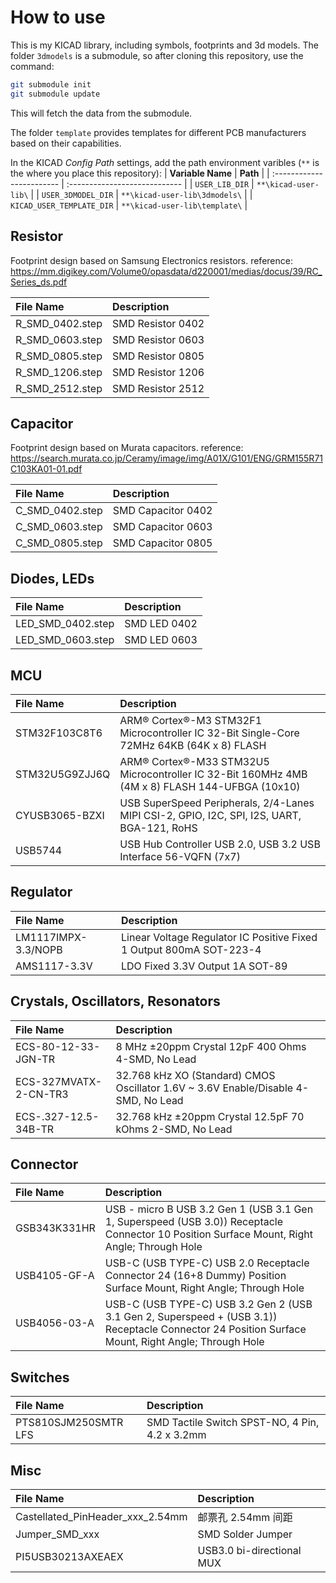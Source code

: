 # How to use

This is my KICAD library, including symbols, footprints and 3d models. The folder `3dmodels` is a submodule, so after cloning this repository, use the command:

```sh
git submodule init
git submodule update
```

This will fetch the data from the submodule.

The folder `template` provides templates for different PCB manufacturers based on their capabilities.

In the KICAD _Config Path_ settings, add the path environment varibles (`**` is the where you place this repository):
| **Variable Name**         | **Path**                      |
| :------------------------ | :---------------------------- |
| `USER_LIB_DIR`            | `**\kicad-user-lib\`          |
| `USER_3DMODEL_DIR`        | `**\kicad-user-lib\3dmodels\` |
| `KICAD_USER_TEMPLATE_DIR` | `**\kicad-user-lib\template\` |

## Resistor

Footprint design based on Samsung Electronics resistors.
reference: https://mm.digikey.com/Volume0/opasdata/d220001/medias/docus/39/RC_Series_ds.pdf

| **File Name**   | **Description**   |
| :-------------- | :---------------- |
| R_SMD_0402.step | SMD Resistor 0402 |
| R_SMD_0603.step | SMD Resistor 0603 |
| R_SMD_0805.step | SMD Resistor 0805 |
| R_SMD_1206.step | SMD Resistor 1206 |
| R_SMD_2512.step | SMD Resistor 2512 |

## Capacitor

Footprint design based on Murata capacitors.
reference: https://search.murata.co.jp/Ceramy/image/img/A01X/G101/ENG/GRM155R71C103KA01-01.pdf

| **File Name**   | **Description**    |
| :-------------- | :----------------- |
| C_SMD_0402.step | SMD Capacitor 0402 |
| C_SMD_0603.step | SMD Capacitor 0603 |
| C_SMD_0805.step | SMD Capacitor 0805 |

## Diodes, LEDs

| **File Name**     | **Description** |
| :---------------- | :-------------- |
| LED_SMD_0402.step | SMD LED 0402    |
| LED_SMD_0603.step | SMD LED 0603    |

## MCU

| **File Name**  | **Description**                                                                                |
| :------------- | :--------------------------------------------------------------------------------------------- |
| STM32F103C8T6  | ARM® Cortex®-M3 STM32F1 Microcontroller IC 32-Bit Single-Core 72MHz 64KB (64K x 8) FLASH       |
| STM32U5G9ZJJ6Q | ARM® Cortex®-M33 STM32U5 Microcontroller IC 32-Bit 160MHz 4MB (4M x 8) FLASH 144-UFBGA (10x10) |
| CYUSB3065-BZXI | USB SuperSpeed Peripherals, 2/4-Lanes MIPI CSI-2, GPIO, I2C, SPI, I2S, UART, BGA-121, RoHS     |
| USB5744        | USB Hub Controller USB 2.0, USB 3.2 USB Interface 56-VQFN (7x7)                                |

## Regulator

| **File Name**       | **Description**                                                     |
| :------------------ | :------------------------------------------------------------------ |
| LM1117IMPX-3.3/NOPB | Linear Voltage Regulator IC Positive Fixed 1 Output 800mA SOT-223-4 |
| AMS1117-3.3V        | LDO Fixed 3.3V Output 1A SOT-89                                     |

## Crystals, Oscillators, Resonators

| **File Name**         | **Description**                                                                    |
| :-------------------- | :--------------------------------------------------------------------------------- |
| ECS-80-12-33-JGN-TR   | 8 MHz ±20ppm Crystal 12pF 400 Ohms 4-SMD, No Lead                                  |
| ECS-327MVATX-2-CN-TR3 | 32.768 kHz XO (Standard) CMOS Oscillator 1.6V ~ 3.6V Enable/Disable 4-SMD, No Lead |
| ECS-.327-12.5-34B-TR  | 32.768 kHz ±20ppm Crystal 12.5pF 70 kOhms 2-SMD, No Lead                           |

## Connector

| **File Name** | **Description**                                                                                                                                    |
| :------------ | :------------------------------------------------------------------------------------------------------------------------------------------------- |
| GSB343K331HR  | USB - micro B USB 3.2 Gen 1 (USB 3.1 Gen 1, Superspeed (USB 3.0)) Receptacle Connector 10 Position Surface Mount, Right Angle; Through Hole        |
| USB4105-GF-A  | USB-C (USB TYPE-C) USB 2.0 Receptacle Connector 24 (16+8 Dummy) Position Surface Mount, Right Angle; Through Hole                                  |
| USB4056-03-A  | USB-C (USB TYPE-C) USB 3.2 Gen 2 (USB 3.1 Gen 2, Superspeed + (USB 3.1)) Receptacle Connector 24 Position Surface Mount, Right Angle; Through Hole |

## Switches

| **File Name**        | **Description**                                |
| :------------------- | :--------------------------------------------- |
| PTS810SJM250SMTR LFS | SMD Tactile Switch SPST-NO, 4 Pin, 4.2 x 3.2mm |

## Misc

| **File Name**                    | **Description**           |
| :------------------------------- | :------------------------ |
| Castellated_PinHeader_xxx_2.54mm | 邮票孔 2.54mm 间距        |
| Jumper_SMD_xxx                   | SMD Solder Jumper         |
| PI5USB30213AXEAEX                | USB3.0 bi-directional MUX |